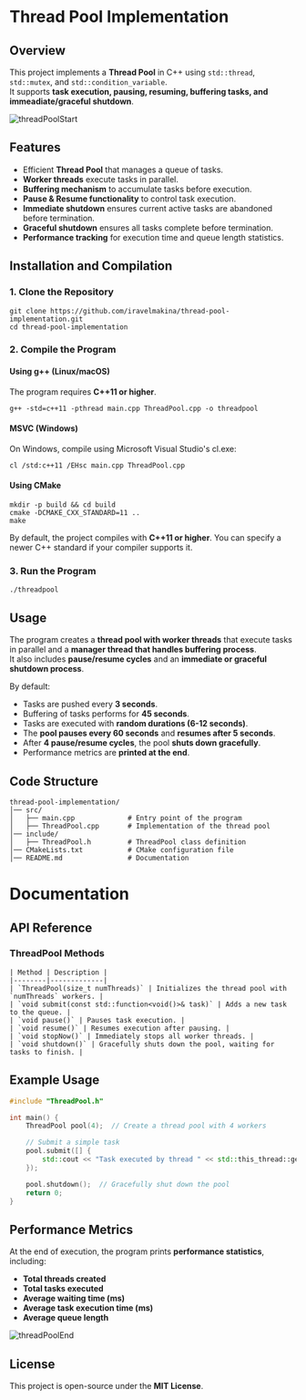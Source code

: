# Thread Pool Implementation

## Overview
This project implements a **Thread Pool** in C++ using `std::thread`, `std::mutex`, and `std::condition_variable`.  
It supports **task execution, pausing, resuming, buffering tasks, and immeadiate/graceful shutdown**.

![threadPoolStart](https://github.com/user-attachments/assets/f7235188-f122-4e21-a3e9-137fd1678fc8)

## Features
- Efficient **Thread Pool** that manages a queue of tasks.
- **Worker threads** execute tasks in parallel.
- **Buffering mechanism** to accumulate tasks before execution.
- **Pause & Resume functionality** to control task execution.
- **Immediate shutdown** ensures current active tasks are abandoned before termination.
- **Graceful shutdown** ensures all tasks complete before termination.
- **Performance tracking** for execution time and queue length statistics.

## Installation and Compilation

### **1. Clone the Repository**
```
git clone https://github.com/iravelmakina/thread-pool-implementation.git
cd thread-pool-implementation
```

### **2. Compile the Program**
#### **Using g++ (Linux/macOS)**
The program requires **C++11 or higher**.
```
g++ -std=c++11 -pthread main.cpp ThreadPool.cpp -o threadpool
```

#### **MSVC (Windows)**
On Windows, compile using Microsoft Visual Studio's cl.exe:
```
cl /std:c++11 /EHsc main.cpp ThreadPool.cpp
```

#### **Using CMake**
```
mkdir -p build && cd build
cmake -DCMAKE_CXX_STANDARD=11 ..
make
```

By default, the project compiles with **C++11 or higher**. You can specify a newer C++ standard if your compiler supports it.

### **3. Run the Program**
```
./threadpool
```

## Usage
The program creates a **thread pool with worker threads** that execute tasks in parallel and a **manager thread that handles buffering process**.  
It also includes **pause/resume cycles** and an **immediate or graceful shutdown process**.

By default:
- Tasks are pushed every **3 seconds**.
- Buffering of tasks performs for **45 seconds**.
- Tasks are executed with **random durations (6-12 seconds)**.
- The **pool pauses every 60 seconds** and **resumes after 5 seconds**.
- After **4 pause/resume cycles**, the pool **shuts down gracefully**.
- Performance metrics are **printed at the end**.

## Code Structure
```
thread-pool-implementation/
│── src/
│   ├── main.cpp             # Entry point of the program
│   ├── ThreadPool.cpp       # Implementation of the thread pool
│── include/
│   ├── ThreadPool.h         # ThreadPool class definition
│── CMakeLists.txt           # CMake configuration file
│── README.md                # Documentation
```

# Documentation

## API Reference
### **ThreadPool Methods**
```
| Method | Description |
|--------|-------------|
| `ThreadPool(size_t numThreads)` | Initializes the thread pool with `numThreads` workers. |
| `void submit(const std::function<void()>& task)` | Adds a new task to the queue. |
| `void pause()` | Pauses task execution. |
| `void resume()` | Resumes execution after pausing. |
| `void stopNow()` | Immediately stops all worker threads. |
| `void shutdown()` | Gracefully shuts down the pool, waiting for tasks to finish. |
```

## Example Usage
```cpp
#include "ThreadPool.h"

int main() {
    ThreadPool pool(4);  // Create a thread pool with 4 workers

    // Submit a simple task
    pool.submit([] {
        std::cout << "Task executed by thread " << std::this_thread::get_id() << std::endl;
    });

    pool.shutdown();  // Gracefully shut down the pool
    return 0;
}
```

## Performance Metrics

At the end of execution, the program prints **performance statistics**, including:

- **Total threads created**
- **Total tasks executed**
- **Average waiting time (ms)**
- **Average task execution time (ms)**
- **Average queue length**

![threadPoolEnd](https://github.com/user-attachments/assets/9312c385-f331-417b-ac4e-aa2343cac7bc)

## License

This project is open-source under the **MIT License**.
